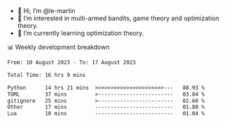 - 👋 Hi, I’m @le-martin
- 👀 I’m interested in multi-armed bandits, game theory and optimization theory.
- 🌱 I’m currently learning optimization theory.
<!---- 💞️ I’m looking to collaborate on ...
- 📫 How to reach me ...-->

<!---
Tutorial for using WakaTime stats in GitHub profile: https://github.com/athul/waka-readme
-->

📊 Weekly development breakdown
<!--START_SECTION:waka-->

```txt
From: 10 August 2023 - To: 17 August 2023

Total Time: 16 hrs 9 mins

Python      14 hrs 21 mins  >>>>>>>>>>>>>>>>>>>>>>---   88.93 %
TOML        37 mins         >------------------------   03.84 %
gitignore   25 mins         >------------------------   02.60 %
Other       17 mins         -------------------------   01.80 %
Lua         10 mins         -------------------------   01.04 %
```

<!--END_SECTION:waka-->

<!---
le-martin/le-martin is a ✨ special ✨ repository because its `README.md` (this file) appears on your GitHub profile.
You can click the Preview link to take a look at your changes.
--->
